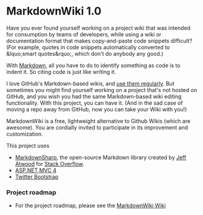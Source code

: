 # MarkdownWiki 1.0

Have you ever found yourself working on a project wiki that was intended for consumption by teams of developers, while using a wiki or documentation format that makes copy-and-paste code snippets difficult? (For example, quotes in code snippets automatically converted to &lquo;smart quotes&rquo;, which don't do anybody any good.)

With [Markdown](http://daringfireball.net/projects/markdown/), all you have to do to identify something as code is to indent it. So citing code is just like writing it.

I love GitHub's Markdown-based wikis, and [use them regularly](https://github.com/lorddev/coding-standards/wiki). But sometimes you might find yourself working on a project that's not hosted on GitHub, and you wish you had the same Markdown-based wiki editing functionality. With this project, you can have it. (And in the sad case of moving a repo away from GitHub, now you can take your Wiki with you!)

MarkdownWiki is a free, lightweight alternative to Github Wikis (which are awesome). You are cordially invited to participate in its improvement and customization.

This project uses

* [MarkdownSharp](https://code.google.com/p/markdownsharp/), the open-source Markdown library created by [Jeff Atwood](https://twitter.com/codinghorror) for [Stack Overflow](http://stackoverflow.com).
* [ASP.NET MVC 4](http://aspnetwebstack.codeplex.com/)
* [Twitter Bootstrap](http://twitter.github.io/bootstrap/)

### Project roadmap

* For the project roadmap, please see the [MarkdownWiki Wiki](https://github.com/lorddev/markdownwiki/wiki)

